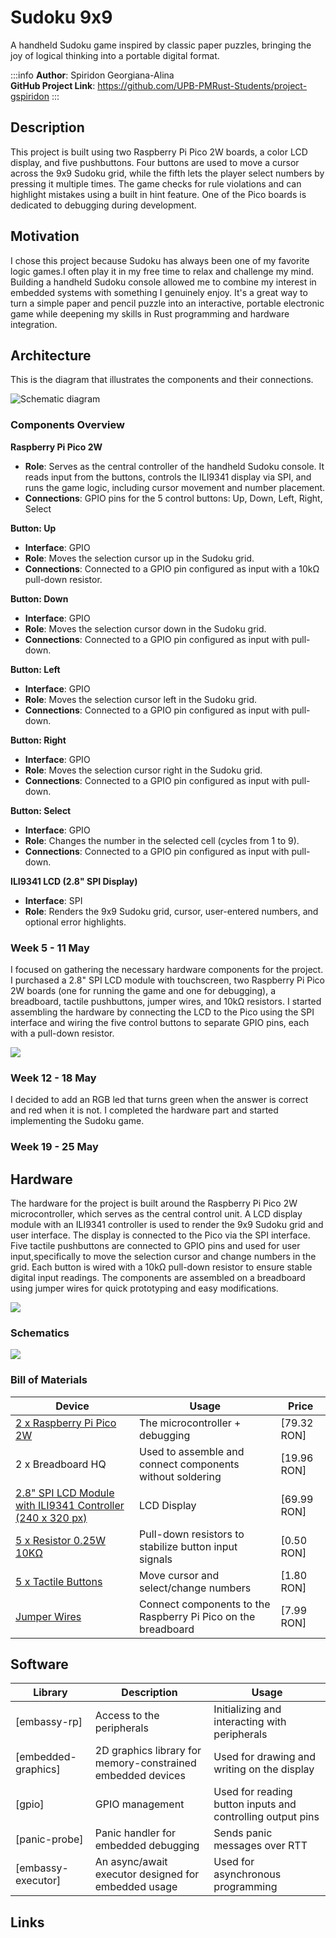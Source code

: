 # Sudoku 9x9
A handheld Sudoku game inspired by classic paper puzzles, bringing the joy of logical thinking into a portable digital format.

:::info 
**Author**: Spiridon Georgiana-Alina \
**GitHub Project Link**: https://github.com/UPB-PMRust-Students/project-gspiridon
:::

## Description
This project is built using two Raspberry Pi Pico 2W boards, a color LCD display, and five pushbuttons. Four buttons are used to move a cursor across the 9x9 Sudoku grid, while the fifth lets the player select numbers by pressing it multiple times. The game checks for rule violations and can highlight mistakes using a built in hint feature. One of the Pico boards is dedicated to debugging during development.

## Motivation
I chose this project because Sudoku has always been one of my favorite logic games.I often play it in my free time to relax and challenge my mind. Building a handheld Sudoku console allowed me to combine my interest in embedded systems with something I genuinely enjoy. It's a great way to turn a simple paper and pencil puzzle into an interactive, portable electronic game while deepening my skills in Rust programming and hardware integration.

## Architecture 
This is the diagram that illustrates the components and their connections.

![Schematic diagram](Schematics.webp)


### Components Overview

**Raspberry Pi Pico 2W**
- **Role**: Serves as the central controller of the handheld Sudoku console. It reads input from the buttons, controls the ILI9341 display via SPI, and runs the game logic, including cursor movement and number placement.
- **Connections**: GPIO pins for the 5 control buttons: Up, Down, Left, Right, Select

**Button: Up**
- **Interface**: GPIO
- **Role**: Moves the selection cursor up in the Sudoku grid.
- **Connections**: Connected to a GPIO pin configured as input with a 10kΩ pull-down resistor.
 
**Button: Down**
- **Interface**: GPIO
- **Role**: Moves the selection cursor down in the Sudoku grid.
- **Connections**: Connected to a GPIO pin configured as input with pull-down.


**Button: Left**
- **Interface**: GPIO
- **Role**: Moves the selection cursor left in the Sudoku grid.
- **Connections**: Connected to a GPIO pin configured as input with pull-down.


**Button: Right**
- **Interface**: GPIO
- **Role**: Moves the selection cursor right in the Sudoku grid.
- **Connections**: Connected to a GPIO pin configured as input with pull-down.

**Button: Select**
- **Interface**: GPIO
- **Role**:  Changes the number in the selected cell (cycles from 1 to 9).
- **Connections**: Connected to a GPIO pin configured as input with pull-down.


**ILI9341 LCD (2.8" SPI Display)**
- **Interface**: SPI
- **Role**:  Renders the 9x9 Sudoku grid, cursor, user-entered numbers, and optional error highlights.

 

### Week 5 - 11 May
I focused on gathering the necessary hardware components for the project. I purchased a 2.8" SPI LCD module with touchscreen, two Raspberry Pi Pico 2W boards (one for running the game and one for debugging), a breadboard, tactile pushbuttons, jumper wires, and 10kΩ resistors. I started assembling the hardware by connecting the LCD to the Pico using the SPI interface and wiring the five control buttons to separate GPIO pins, each with a pull-down resistor.

![](hardware1.webp)

### Week 12 - 18 May
I decided to add an RGB led that turns green when the answer is correct and red when it is not. I completed the hardware part and started implementing the Sudoku game. 

### Week 19 - 25 May


## Hardware
The hardware for the project is built around the Raspberry Pi Pico 2W microcontroller, which serves as the central control unit. A LCD display module with an ILI9341 controller is used to render the 9x9 Sudoku grid and user interface. The display is connected to the Pico via the SPI interface. Five tactile pushbuttons are connected to GPIO pins and used for user input,specifically to move the selection cursor and change numbers in the grid. Each button is wired with a 10kΩ pull-down resistor to ensure stable digital input readings. The components are assembled on a breadboard using jumper wires for quick prototyping and easy modifications.

![](final_hardware2.webp)


### Schematics

![](kicad.svg)

### Bill of Materials
| Device                                                  | Usage                        | Price                           |
|---------------------------------------------------------|------------------------------|---------------------------------|
| [2 x Raspberry Pi Pico 2W](https://www.optimusdigital.ro/ro/placi-raspberry-pi/13327-raspberry-pi-pico-2-w.html?search_query=5056561803975&results=1) | The microcontroller + debugging| [79.32 RON]|
2 x Breadboard HQ | Used to assemble and connect components without soldering  | [19.96 RON] |
[2.8" SPI LCD Module with ILI9341 Controller (240 x 320 px)](https://www.optimusdigital.ro/ro/optoelectronice-lcd-uri/3544-modul-lcd-spi-de-28-cu-touchscreen-controller-ili9341-i-xpt2046-240x320-px.html?search_query=0104110000028952&results=1) | LCD Display | [69.99 RON] |
[5 x Resistor 0.25W 10KΩ](https://www.optimusdigital.ro/ro/componente-electronice-rezistoare/1088-rezistor-025w-100k.html?search_query=0104210000010039&results=1) | Pull-down resistors to stabilize button input signals | [0.50 RON] |
[5 x Tactile Buttons](https://www.optimusdigital.ro/ro/butoane-i-comutatoare/1119-buton-6x6x6.html?search_query=0104210000010862&results=1) | Move cursor and select/change numbers | [1.80 RON] |
[Jumper Wires](https://www.optimusdigital.ro/ro/fire-fire-mufate/12-set-de-cabluri-pentru-breadboard.html?search_query=0104210000001532&results=1) | Connect components to the Raspberry Pi Pico on the breadboard | [7.99 RON] |



## Software
| Library | Description | Usage |
|---------|-------------|-------|
[embassy-rp] | Access to the peripherals | Initializing and interacting with peripherals
[embedded-graphics] | 2D graphics library for memory-constrained embedded devices | Used for drawing and writing on the display
[gpio] | GPIO management | Used for reading button inputs and controlling output pins
[panic-probe] | Panic handler for embedded debugging | Sends panic messages over RTT
[embassy-executor] | An async/await executor designed for embedded usage | Used for asynchronous programming

## Links
